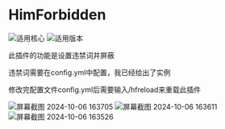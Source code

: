 # HimForbidden
![适用核心](https://img.shields.io/badge/适用核心-Spigot|paper等)
![适用版本](https://img.shields.io/badge/适用版本-1.19+-blue)

此插件的功能是设置违禁词并屏蔽

违禁词需要在config.yml中配置，我已经给出了实例

修改完配置文件config.yml后需要输入/hfreload来重载此插件

![屏幕截图 2024-10-06 163705](https://github.com/user-attachments/assets/be15603d-38b0-4e11-963a-eaec5650ccd4)
![屏幕截图 2024-10-06 163611](https://github.com/user-attachments/assets/038d3b33-6b57-4eb3-bcd6-96de25261308)
![屏幕截图 2024-10-06 163526](https://github.com/user-attachments/assets/d68c6d26-f749-43a3-91f5-ffba7889cba2)
